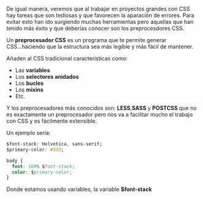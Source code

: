 De igual manera, veremos que al trabajar en proyectos grandes con CSS hay tareas que son tediosas y que favorecen la aparación de errores. Para evitar esto han ido surgiendo muchas herramientas pero aquellas que han tenido más éxito y que deberías conocer son los preprocesdores CSS.

Un **preprocesador CSS** es un programa que te permite generar CSS...haciendo que la estructura sea más legible y más fácil de mantener.

Añaden al CSS tradicional características como:

- Las **variables**
- Los **selectores anidados**
- Los **bucles**
- Los **mixins**
- Etc.

Y los preprocesadores más conocidos son: **LESS**,**SASS** y **POSTCSS** que no es exactamente un preprocesador pero nos va a facilitar mucho el trabajo con CSS y es fácilmente extensible.

Un ejemplo sería:

```css
$font-stack: Helvetica, sans-serif;
$primary-color: #333;

body {
  font: 100% $font-stack;
  color: $primary-color;
}
```

Donde estamos usando variables, la variable **$font-stack**
